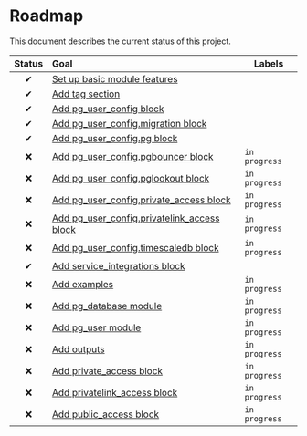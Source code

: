 # Roadmap

This document describes the current status of this project.


| Status | Goal | Labels | 
| :---: | :--- | --- | 
| ✔ | [Set up basic module features]() || 
| ✔ | [Add tag section]() ||
| ✔ | [Add pg_user_config block]() ||
| ✔ | [Add pg_user_config.migration block]() ||
| ✔ | [Add pg_user_config.pg block]() ||
| ❌ | [Add pg_user_config.pgbouncer block]() |`in progress`|
| ❌ | [Add pg_user_config.pglookout block]() |`in progress`|
| ❌ | [Add pg_user_config.private_access block]() |`in progress`|
| ❌ | [Add pg_user_config.privatelink_access block]() |`in progress`|
| ❌ | [Add pg_user_config.timescaledb block]() |`in progress`|
| ✔ | [Add service_integrations block]() ||
| ❌ | [Add examples]() |`in progress`|
| ❌ | [Add pg_database module]() |`in progress`|
| ❌ | [Add pg_user module]() |`in progress`|
| ❌ | [Add outputs]() |`in progress`|
| ❌ | [Add private_access block]() |`in progress`|
| ❌ | [Add privatelink_access block]() |`in progress`|
| ❌ | [Add public_access block]() |`in progress`|